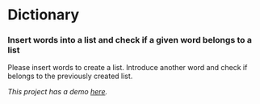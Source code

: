 # Dictionary

### Insert words into a list and check if a given word belongs to a list

Please insert words to create a list. Introduce another word and check if belongs to the previously created list.

*This project has a demo [here](https://vladmrn.github.io/guess-the-button-unlimited/).*